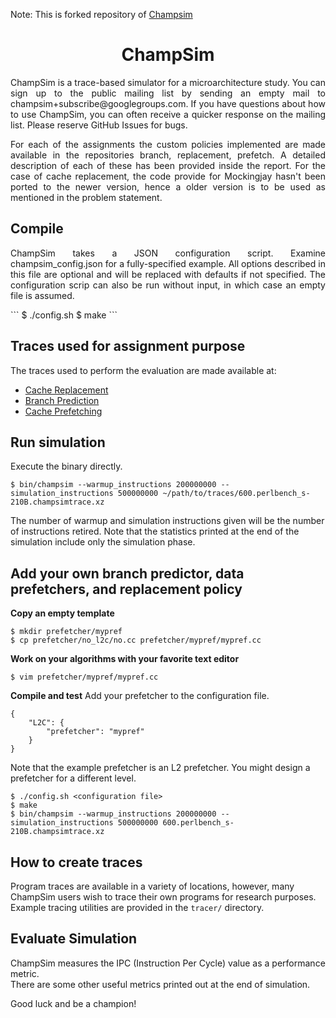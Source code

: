 Note: This is forked repository of [Champsim](https://github.com/ChampSim/ChampSim.)

<p align="center">
  <h1 align="center"> ChampSim </h1>
  <p align = "justify"> ChampSim is a trace-based simulator for a microarchitecture study. You can sign up to the public mailing list by sending an empty mail to champsim+subscribe@googlegroups.com. If you have questions about how to use ChampSim, you can often receive a quicker response on the mailing list. Please reserve GitHub Issues for bugs. <p>
</p>


<p align="justify"> For each of the assignments the custom policies implemented are made available in the repositories branch, replacement, prefetch. A detailed description of each of these has been provided inside the report. For the case of cache replacement, the code provide for Mockingjay hasn't been ported to the newer version, hence a older version is to be used as mentioned in the problem statement. </p> 

## Compile

<p align = "justify"> ChampSim takes a JSON configuration script. Examine champsim_config.json for a fully-specified example. All options described in this file are optional and will be replaced with defaults if not specified. The configuration scrip can also be run without input, in which case an empty file is assumed. </p>
```
$ ./config.sh <configuration file>
$ make
```

## Traces used for assignment purpose

The traces used to perform the evaluation are made available at: 
- [Cache Replacement](https://drive.google.com/drive/folders/1uqTOpvP2oUefekrAYU7cQP3zOoRiNvxx?usp=sharing)
- [Branch Prediction](https://drive.google.com/drive/folders/1HBolcp95CV9V7gCPY3ZEtAsK-Bl2HSZ_)
- [Cache Prefetching](https://drive.google.com/drive/folders/1d8bCduCT2PYUiQQaDyRYe5q1AvO9bqts)

## Run simulation

Execute the binary directly.
```
$ bin/champsim --warmup_instructions 200000000 --simulation_instructions 500000000 ~/path/to/traces/600.perlbench_s-210B.champsimtrace.xz
```

The number of warmup and simulation instructions given will be the number of instructions retired. Note that the statistics printed at the end of the simulation include only the simulation phase.

## Add your own branch predictor, data prefetchers, and replacement policy
**Copy an empty template**
```
$ mkdir prefetcher/mypref
$ cp prefetcher/no_l2c/no.cc prefetcher/mypref/mypref.cc
```

**Work on your algorithms with your favorite text editor**
```
$ vim prefetcher/mypref/mypref.cc
```

**Compile and test**
Add your prefetcher to the configuration file.
```
{
    "L2C": {
        "prefetcher": "mypref"
    }
}
```
Note that the example prefetcher is an L2 prefetcher. You might design a prefetcher for a different level.

```
$ ./config.sh <configuration file>
$ make
$ bin/champsim --warmup_instructions 200000000 --simulation_instructions 500000000 600.perlbench_s-210B.champsimtrace.xz
```

## How to create traces

Program traces are available in a variety of locations, however, many ChampSim users wish to trace their own programs for research purposes.
Example tracing utilities are provided in the `tracer/` directory.

## Evaluate Simulation

ChampSim measures the IPC (Instruction Per Cycle) value as a performance metric. <br>
There are some other useful metrics printed out at the end of simulation. <br>

Good luck and be a champion! <br>
